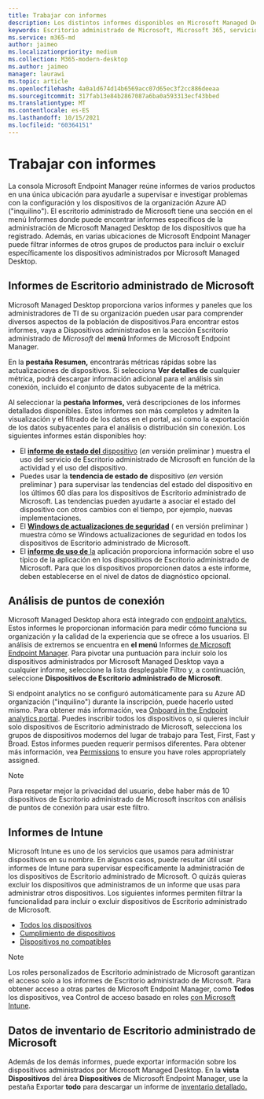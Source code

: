 ```yaml
---
title: Trabajar con informes
description: Los distintos informes disponibles en Microsoft Managed Desktop
keywords: Escritorio administrado de Microsoft, Microsoft 365, servicio, documentación
ms.service: m365-md
author: jaimeo
ms.localizationpriority: medium
ms.collection: M365-modern-desktop
ms.author: jaimeo
manager: laurawi
ms.topic: article
ms.openlocfilehash: 4a0a1d674d14b6569acc07d65ec3f2cc886deeaa
ms.sourcegitcommit: 317fab13e84b2867087a6ba0a593313ecf43bbed
ms.translationtype: MT
ms.contentlocale: es-ES
ms.lasthandoff: 10/15/2021
ms.locfileid: "60364151"
---
```

# <a name="work-with-reports"></a>Trabajar con informes

La consola Microsoft Endpoint Manager reúne informes de varios productos en una única ubicación para ayudarle a supervisar e investigar problemas con la configuración y los dispositivos de la organización Azure AD ("inquilino"). El escritorio administrado de  Microsoft tiene una sección en el menú Informes donde puede encontrar informes específicos de la administración de Microsoft Managed Desktop de los dispositivos que ha registrado. Además, en varias ubicaciones de Microsoft Endpoint Manager puede filtrar informes de otros grupos de productos para incluir o excluir específicamente los dispositivos administrados por Microsoft Managed Desktop. 

## <a name="microsoft-managed-desktop-reports"></a>Informes de Escritorio administrado de Microsoft
Microsoft Managed Desktop proporciona varios informes y paneles que los administradores de TI de su organización pueden usar para comprender diversos aspectos de la población de dispositivos.Para encontrar estos informes,  vaya a Dispositivos administrados en la sección Escritorio administrado de *Microsoft* del **menú** Informes de Microsoft Endpoint Manager. 

En la **pestaña Resumen,** encontrarás métricas rápidas sobre las actualizaciones de dispositivos. Si selecciona **Ver detalles de** cualquier métrica, podrá descargar información adicional para el análisis sin conexión, incluido el conjunto de datos subyacente de la métrica.

Al seleccionar la **pestaña Informes,** verá descripciones de los informes detallados disponibles. Estos informes son más completos y admiten la visualización y el filtrado de los datos en el portal, así como la exportación de los datos subyacentes para el análisis o distribución sin conexión. Los siguientes informes están disponibles hoy:
- El [ **informe de estado del** dispositivo](device-status-report.md) (*en* versión preliminar ) muestra el uso del servicio de Escritorio administrado de Microsoft en función de la actividad y el uso del dispositivo. 
- Puedes usar la **tendencia de estado de** dispositivo (*en* versión preliminar ) para supervisar las tendencias del estado del dispositivo en los últimos 60 días para los dispositivos de Escritorio administrado de Microsoft. Las tendencias pueden ayudarte a asociar el estado del dispositivo con otros cambios con el tiempo, por ejemplo, nuevas implementaciones. 
- El [ **Windows de actualizaciones de seguridad**](security-updates-report.md) ( en versión preliminar ) muestra cómo se Windows actualizaciones de seguridad en todos los dispositivos de Escritorio administrado de Microsoft.
- El [ **informe de uso de** la](app-usage-report.md) aplicación proporciona información sobre el uso típico de la aplicación en los dispositivos de Escritorio administrado de Microsoft. Para que los dispositivos proporcionen datos a este informe, deben establecerse en el nivel de datos de diagnóstico opcional.

## <a name="endpoint-analytics"></a>Análisis de puntos de conexión
Microsoft Managed Desktop ahora está integrado con [endpoint analytics.](/mem/analytics/overview) Estos informes le proporcionan información para medir cómo funciona su organización y la calidad de la experiencia que se ofrece a los usuarios. El análisis de extremos se encuentra en **el menú** Informes [de Microsoft Endpoint Manager](https://endpoint.microsoft.com/). Para pivotar una puntuación para incluir solo los dispositivos  administrados por Microsoft Managed Desktop vaya a cualquier informe, seleccione la lista desplegable Filtro y, a continuación, seleccione **Dispositivos de Escritorio administrado de Microsoft**.

Si endpoint analytics no se configuró automáticamente para su Azure AD organización ("inquilino") durante la inscripción, puede hacerlo usted mismo. Para obtener más información, vea [Onboard in the Endpoint analytics portal](/mem/analytics/enroll-intune#bkmk_onboard). Puedes inscribir todos los dispositivos o, si quieres incluir solo  dispositivos de Escritorio administrado de Microsoft, selecciona los grupos de dispositivos modernos del lugar de trabajo para Test, First, Fast y Broad. Estos informes pueden requerir permisos diferentes. Para obtener más información, vea [Permissions](/mem/analytics/overview#permissions) to ensure you have roles appropriately assigned.

> [!NOTE]
> Para respetar mejor la privacidad del usuario, debe haber más de 10 dispositivos de Escritorio administrado de Microsoft inscritos con análisis de puntos de conexión para usar este filtro.

## <a name="intune-reports"></a>Informes de Intune
Microsoft Intune es uno de los servicios que usamos para administrar dispositivos en su nombre. En algunos casos, puede resultar útil usar informes de Intune para supervisar específicamente la administración de los dispositivos de Escritorio administrado de Microsoft. O quizás quieras excluir los dispositivos que administramos de un informe que usas para administrar otros dispositivos. Los siguientes informes permiten filtrar la funcionalidad para incluir o excluir dispositivos de Escritorio administrado de Microsoft.

- [Todos los dispositivos](/mem/intune/remote-actions/device-management#get-to-your-devices)
- [Cumplimiento de dispositivos](/mem/intune/fundamentals/reports#device-compliance-report-organizational)
- [Dispositivos no compatibles](/mem/intune/fundamentals/reports#noncompliant-devices-report-operational)

> [!NOTE]
> Los roles personalizados de Escritorio administrado de Microsoft garantizan el acceso solo a los informes de Escritorio administrado de Microsoft. Para obtener acceso a otras partes de Microsoft Endpoint Manager, como **Todos** los dispositivos, vea Control de acceso basado en roles [con Microsoft Intune](/mem/intune/fundamentals/role-based-access-control). 

## <a name="microsoft-managed-desktop-inventory-data"></a>Datos de inventario de Escritorio administrado de Microsoft

Además de los demás informes, puede exportar información sobre los dispositivos administrados por Microsoft Managed Desktop. En la **vista Dispositivos** del área **Dispositivos** de Microsoft Endpoint Manager, use la pestaña Exportar **todo** para descargar un informe de [inventario detallado.](device-inventory-report.md)
